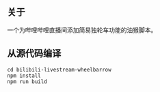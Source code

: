 ## 关于
一个为哔哩哔哩直播间添加简易独轮车功能的油猴脚本。

## 从源代码编译
```shell
cd bilibili-livestream-wheelbarrow
npm install
npm run build
```